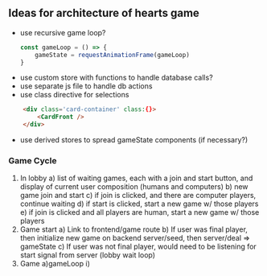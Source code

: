 ## Ideas for architecture of hearts game
- use recursive game loop?
	```js
	const gameLoop = () => {
		gameState = requestAnimationFrame(gameLoop)
	}
	```
- use custom store with functions to handle database calls?
- use separate js file to handle db actions
- use class directive for selections
```html
	<div class='card-container' class:{}>
		<CardFront />
	</div>
```
- use derived stores to spread gameState components (if necessary?)


### Game Cycle 
1. In lobby
	a) list of waiting games, each with a join and start button, and display of current user composition (humans and computers)
	b) new game join and start
	c) if join is clicked, and there are computer players, continue waiting
	d) if start is clicked, start a new game w/ those players
	e) if join is clicked and all players are human, start a new game w/ those players
2. Game start
	a) Link to frontend/game route
	b) If user was final player, then initialize new game on backend server/seed, then server/deal => gameState
	c) If user was not final player, would need to be listening for start signal from server (lobby wait loop)
3. Game
	a)gameLoop
		i) 
